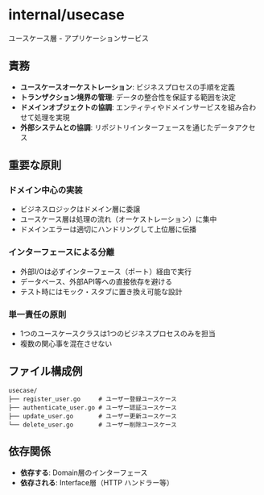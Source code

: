 # internal/usecase

ユースケース層 - アプリケーションサービス

## 責務

- **ユースケースオーケストレーション**: ビジネスプロセスの手順を定義
- **トランザクション境界の管理**: データの整合性を保証する範囲を決定
- **ドメインオブジェクトの協調**: エンティティやドメインサービスを組み合わせて処理を実現
- **外部システムとの協調**: リポジトリインターフェースを通じたデータアクセス

## 重要な原則

### ドメイン中心の実装
- ビジネスロジックはドメイン層に委譲
- ユースケース層は処理の流れ（オーケストレーション）に集中
- ドメインエラーは適切にハンドリングして上位層に伝播

### インターフェースによる分離
- 外部I/Oは必ずインターフェース（ポート）経由で実行
- データベース、外部API等への直接依存を避ける
- テスト時にはモック・スタブに置き換え可能な設計

### 単一責任の原則
- 1つのユースケースクラスは1つのビジネスプロセスのみを担当
- 複数の関心事を混在させない

## ファイル構成例

```
usecase/
├── register_user.go     # ユーザー登録ユースケース
├── authenticate_user.go # ユーザー認証ユースケース
├── update_user.go       # ユーザー更新ユースケース
└── delete_user.go       # ユーザー削除ユースケース
```

## 依存関係

- **依存する**: Domain層のインターフェース
- **依存される**: Interface層（HTTP ハンドラー等）